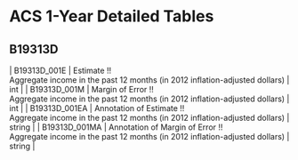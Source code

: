 # ACS 1-Year Detailed Tables

## B19313D

| B19313D_001E | Estimate !!<br>Aggregate income in the past 12 months (in 2012 inflation-adjusted dollars) | int |
| B19313D_001M | Margin of Error !!<br>Aggregate income in the past 12 months (in 2012 inflation-adjusted dollars) | int |
| B19313D_001EA | Annotation of Estimate !!<br>Aggregate income in the past 12 months (in 2012 inflation-adjusted dollars) | string |
| B19313D_001MA | Annotation of Margin of Error !!<br>Aggregate income in the past 12 months (in 2012 inflation-adjusted dollars) | string |

